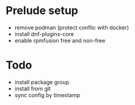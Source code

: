 # Prelude setup
- remove podman (protect conflic with docker)
- install dnf-plugins-core
- enable rpmfusion free and non-free

# Todo
- install package group
- install from git
- sync config by timestamp
